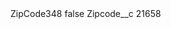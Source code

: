 <?xml version="1.0" encoding="UTF-8"?>
<CustomMetadata xmlns="http://soap.sforce.com/2006/04/metadata" xmlns:xsi="http://www.w3.org/2001/XMLSchema-instance" xmlns:xsd="http://www.w3.org/2001/XMLSchema">
    <label>ZipCode348</label>
    <protected>false</protected>
    <values>
        <field>Zipcode__c</field>
        <value xsi:type="xsd:string">21658</value>
    </values>
</CustomMetadata>
